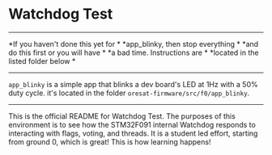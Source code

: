 # Watchdog Test

*************************************
*If you haven't done this yet for   *
*app_blinky, then stop everything   *
*and do this first or you will have *
*a bad time. Instructions are       *
*located in the listed folder below *
*************************************

`app_blinky` is a simple app that blinks a dev board's LED at 1Hz with a 50% duty cycle. it's located in the folder `oresat-firmware/src/f0/app_blinky`.

***************************************************************************

This is the official README for Watchdog Test. The purposes of this environment is to see how the STM32F091 internal Watchdog responds to interacting with flags, voting, and threads. It is a student led effort, starting from ground 0, which is great! This is how learning happens! 


